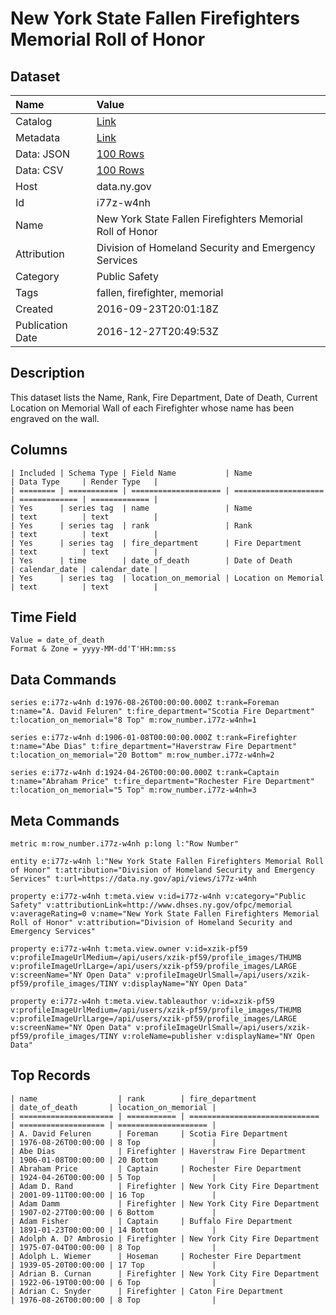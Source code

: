 # New York State Fallen Firefighters Memorial Roll of Honor

## Dataset

| Name | Value |
| :--- | :---- |
| Catalog | [Link](https://catalog.data.gov/dataset/new-york-state-fallen-firefighters-memorial-roll-of-honor) |
| Metadata | [Link](https://data.ny.gov/api/views/i77z-w4nh) |
| Data: JSON | [100 Rows](https://data.ny.gov/api/views/i77z-w4nh/rows.json?max_rows=100) |
| Data: CSV | [100 Rows](https://data.ny.gov/api/views/i77z-w4nh/rows.csv?max_rows=100) |
| Host | data.ny.gov |
| Id | i77z-w4nh |
| Name | New York State Fallen Firefighters Memorial Roll of Honor |
| Attribution | Division of Homeland Security and Emergency Services |
| Category | Public Safety |
| Tags | fallen, firefighter, memorial |
| Created | 2016-09-23T20:01:18Z |
| Publication Date | 2016-12-27T20:49:53Z |

## Description

This dataset lists the Name, Rank, Fire Department, Date of Death, Current Location on Memorial Wall of each Firefighter whose name has been engraved on the wall.

## Columns

```ls
| Included | Schema Type | Field Name           | Name                 | Data Type     | Render Type   |
| ======== | =========== | ==================== | ==================== | ============= | ============= |
| Yes      | series tag  | name                 | Name                 | text          | text          |
| Yes      | series tag  | rank                 | Rank                 | text          | text          |
| Yes      | series tag  | fire_department      | Fire Department      | text          | text          |
| Yes      | time        | date_of_death        | Date of Death        | calendar_date | calendar_date |
| Yes      | series tag  | location_on_memorial | Location on Memorial | text          | text          |
```

## Time Field

```ls
Value = date_of_death
Format & Zone = yyyy-MM-dd'T'HH:mm:ss
```

## Data Commands

```ls
series e:i77z-w4nh d:1976-08-26T00:00:00.000Z t:rank=Foreman t:name="A. David Feluren" t:fire_department="Scotia Fire Department" t:location_on_memorial="8 Top" m:row_number.i77z-w4nh=1

series e:i77z-w4nh d:1906-01-08T00:00:00.000Z t:rank=Firefighter t:name="Abe Dias" t:fire_department="Haverstraw Fire Department" t:location_on_memorial="20 Bottom" m:row_number.i77z-w4nh=2

series e:i77z-w4nh d:1924-04-26T00:00:00.000Z t:rank=Captain t:name="Abraham Price" t:fire_department="Rochester Fire Department" t:location_on_memorial="5 Top" m:row_number.i77z-w4nh=3
```

## Meta Commands

```ls
metric m:row_number.i77z-w4nh p:long l:"Row Number"

entity e:i77z-w4nh l:"New York State Fallen Firefighters Memorial Roll of Honor" t:attribution="Division of Homeland Security and Emergency Services" t:url=https://data.ny.gov/api/views/i77z-w4nh

property e:i77z-w4nh t:meta.view v:id=i77z-w4nh v:category="Public Safety" v:attributionLink=http://www.dhses.ny.gov/ofpc/memorial v:averageRating=0 v:name="New York State Fallen Firefighters Memorial Roll of Honor" v:attribution="Division of Homeland Security and Emergency Services"

property e:i77z-w4nh t:meta.view.owner v:id=xzik-pf59 v:profileImageUrlMedium=/api/users/xzik-pf59/profile_images/THUMB v:profileImageUrlLarge=/api/users/xzik-pf59/profile_images/LARGE v:screenName="NY Open Data" v:profileImageUrlSmall=/api/users/xzik-pf59/profile_images/TINY v:displayName="NY Open Data"

property e:i77z-w4nh t:meta.view.tableauthor v:id=xzik-pf59 v:profileImageUrlMedium=/api/users/xzik-pf59/profile_images/THUMB v:profileImageUrlLarge=/api/users/xzik-pf59/profile_images/LARGE v:screenName="NY Open Data" v:profileImageUrlSmall=/api/users/xzik-pf59/profile_images/TINY v:roleName=publisher v:displayName="NY Open Data"
```

## Top Records

```ls
| name                  | rank        | fire_department               | date_of_death       | location_on_memorial | 
| ===================== | =========== | ============================= | =================== | ==================== | 
| A. David Feluren      | Foreman     | Scotia Fire Department        | 1976-08-26T00:00:00 | 8 Top                | 
| Abe Dias              | Firefighter | Haverstraw Fire Department    | 1906-01-08T00:00:00 | 20 Bottom            | 
| Abraham Price         | Captain     | Rochester Fire Department     | 1924-04-26T00:00:00 | 5 Top                | 
| Adam D. Rand          | Firefighter | New York City Fire Department | 2001-09-11T00:00:00 | 16 Top               | 
| Adam Damm             | Firefighter | New York City Fire Department | 1907-02-27T00:00:00 | 6 Bottom             | 
| Adam Fisher           | Captain     | Buffalo Fire Department       | 1891-01-23T00:00:00 | 14 Bottom            | 
| Adolph A. D? Ambrosio | Firefighter | New York City Fire Department | 1975-07-04T00:00:00 | 8 Top                | 
| Adolph L. Wiemer      | Hoseman     | Rochester Fire Department     | 1939-05-20T00:00:00 | 17 Top               | 
| Adrian B. Curnan      | Firefighter | New York City Fire Department | 1922-06-19T00:00:00 | 6 Top                | 
| Adrian C. Snyder      | Firefighter | Caton Fire Department         | 1976-08-26T00:00:00 | 8 Top                | 
```